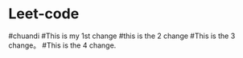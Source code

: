 # Leet-code
#chuandi 
#This is my 1st change
#this is the 2 change
#This is the 3 change。
#This is the 4 change.